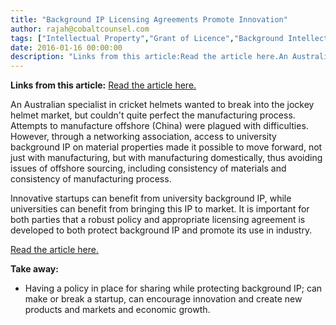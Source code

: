 ```yaml
---
title: "Background IP Licensing Agreements Promote Innovation"
author: rajah@cobaltcounsel.com
tags: ["Intellectual Property","Grant of Licence","Background Intellectual Property","Commercial Activities","Rajah"]
date: 2016-01-16 00:00:00
description: "Links from this article:Read the article here.An Australian specialist in cricket helmets wanted to break into the jockey helme..."
---
```


**Links from this article:**
[Read the article here.](http://www.manmonthly.com.au/Features/Cricket-specialist-Albion-to-finally-head-into-1)

An Australian specialist in cricket helmets wanted to break into the jockey helmet market, but couldn't quite perfect the manufacturing process. Attempts to manufacture offshore (China) were plagued with difficulties. However, through a networking association, access to university background IP on material properties made it possible to move forward, not just with manufacturing, but with manufacturing domestically, thus avoiding issues of offshore sourcing, including consistency of materials and consistency of manufacturing process.

Innovative startups can benefit from university background IP, while universities can benefit from bringing this IP to market. It is important for both parties that a robust policy and appropriate licensing agreement is developed to both protect background IP and promote its use in industry.

[Read the article here.](http://www.manmonthly.com.au/Features/Cricket-specialist-Albion-to-finally-head-into-1)

**Take away:**
- Having a policy in place for sharing while protecting background IP; can make or break a startup, can encourage innovation and create new products and markets and economic growth.

 

